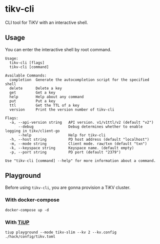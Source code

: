 # tikv-cli

CLI tool for TiKV with an interactive shell.


## Usage

 You can enter the interactive shell by root command.

```
Usage:
  tikv-cli [flags]
  tikv-cli [command]

Available Commands:
  completion  Generate the autocompletion script for the specified shell
  delete      Delete a key
  get         Get a key
  help        Help about any command
  put         Put a key
  ttl         Get the TTL of a key
  version     Print the version number of tikv-cli

Flags:
  -a, --api-version string   API version. v1/v1ttl/v2 (default "v2")
      --debug                Debug determines whether to enable logging in tikv/client-go
      --help                 Help for tikv-cli
  -h, --host string          PD host address (default "localhost")
  -m, --mode string          Client mode. raw/txn (default "txn")
  -k, --keyspace string      Keyspace name. (default empty)
  -p, --port string          PD port (default "2379")

Use "tikv-cli [command] --help" for more information about a command.
```

## Playground

Before using `tikv-cli`, you are gonna provision a TiKV cluster.

### With docker-compose

```
docker-compose up -d
```

### With [TiUP](https://github.com/pingcap/tiup)

```
tiup playground --mode tikv-slim --kv 2 --kv.config ./hack/config/tikv.toml
```

